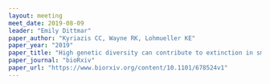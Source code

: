 ```yaml
---
layout: meeting
meet_date: 2019-08-09
leader: "Emily Dittmar"
paper_author: "Kyriazis CC, Wayne RK, Lohmueller KE"
paper_year: "2019"
paper_title: "High genetic diversity can contribute to extinction in small populations"
paper_journal: "bioRxiv"
paper_url: "https://www.biorxiv.org/content/10.1101/678524v1"
---
```

